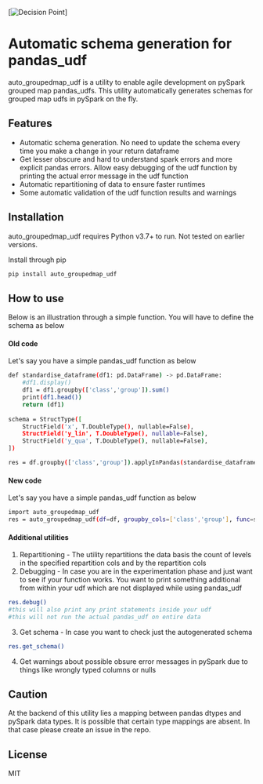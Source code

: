 [![Decision Point](https://static.ambitionbox.com/assets/v2/images/rs:fit:1280:960:false:false/bG9jYWw6Ly8vbG9nb3Mvb3JpZ2luYWxzL2RlY2lzaW9uLXBvaW50LmpwZw.png)]

# Automatic schema generation for pandas_udf

auto_groupedmap_udf is a utility to enable agile development on pySpark grouped map pandas_udfs. This utility automatically generates schemas for grouped map udfs in pySpark on the fly.

## Features

- Automatic schema generation. No need to update the schema every time you make a change in your return dataframe
- Get lesser obscure and hard to understand spark errors and more explicit pandas errors. Allow easy debugging of the udf function by printing the actual error message in the udf function
- Automatic repartitioning of data to ensure faster runtimes
- Some automatic validation of the udf function results and warnings


## Installation

auto_groupedmap_udf requires Python v3.7+ to run. Not tested on earlier versions.

Install through pip

```sh
pip install auto_groupedmap_udf
```

## How to use

Below is an illustration through a simple function. You will have to define the schema as below

#### Old code
Let's say you have a simple pandas_udf function as below
```sh
def standardise_dataframe(df1: pd.DataFrame) -> pd.DataFrame:
    #df1.display()
    df1 = df1.groupby(['class','group']).sum()
    print(df1.head())
    return (df1)
  
schema = StructType([
    StructField('x', T.DoubleType(), nullable=False),
    StructField('y_lin', T.DoubleType(), nullable=False),
    StructField('y_qua', T.DoubleType(), nullable=False),
])

res = df.groupby(['class','group']).applyInPandas(standardise_dataframe, schema=schema)
```

#### New code
Let's say you have a simple pandas_udf function as below
```sh
import auto_groupedmap_udf
res = auto_groupedmap_udf(df=df, groupby_cols=['class','group'], func=standardise_dataframe,repartition_cols=['class','group'])
```

#### Additional utilities

1. Repartitioning - The utility repartitions the data basis the count of levels in the specified repartition cols and by the repartition cols
2. Debugging - In case you are in the experimentation phase and just want to see if your function works. You want to print something additional from within your udf which are not displayed while using pandas_udf
```sh
res.debug()
#this will also print any print statements inside your udf
#this will not run the actual pandas_udf on entire data
```
3. Get schema - In case you want to check just the autogenerated schema
```sh
res.get_schema()
```
4. Get warnings about possible obsure error messages in pySpark due to things like wrongly typed columns or nulls

## Caution
At the backend of this utility lies a mapping between pandas dtypes and pySpark data types. It is possible that certain type mappings are absent. In that case please create an issue in the repo.


## License
MIT

